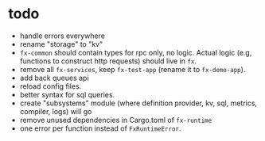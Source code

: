 # todo

- handle errors everywhere
- rename "storage" to "kv"
- `fx-common` should contain types for rpc only, no logic. Actual logic (e.g, functions to construct http requests) should live in `fx`.
- remove all `fx-services`, keep `fx-test-app` (rename it to `fx-demo-app`).
- add back queues api
- reload config files.
- better syntax for sql queries.
- create "subsystems" module (where definition provider, kv, sql, metrics, compiler, logs) will go
- remove unused dependencies in Cargo.toml of `fx-runtime`
- one error per function instead of `FxRuntimeError`.
